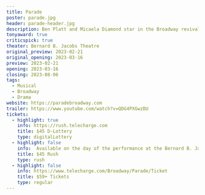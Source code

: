 ```yaml
---
title: Parade
poster: parade.jpg
header: parade-header.jpg
description: Ben Platt and Micaela Diamond star in the Broadway revival of Jason Robert Brown and Alfred Uhry's musical.
tonyaward: true
criticspick: true
theater: Bernard B. Jacobs Theatre
original_preview: 2023-02-21
original_opening: 2023-03-16
preview: 2023-02-21
opening: 2023-03-16
closing: 2023-08-06
tags: 
  - Musical
  - Broadway
  - Drama
website: https://paradebroadway.com
trailer: https://www.youtube.com/watch?v=QDG4PXGwzDU
tickets: 
  - highlight: true
    info: https://rush.telecharge.com
    title: $45 D-Lottery
    type: digitalLottery
  - highlight: false
    info:  Available on the day of the performance at the Bernard B. Jacobs Theatre box office at 10 AM Monday-Saturday; 12 PM Sunday. Cash or credit card. Limit 2 tickets per person. Seat locations determined at the discretion of the box office. Subject to daily availability.
    title: $45 Rush
    type: rush
  - highlight: false
    info: https://www.telecharge.com/Broadway/Parade/Ticket
    title: $59+ Tickets
    type: regular
---
```

